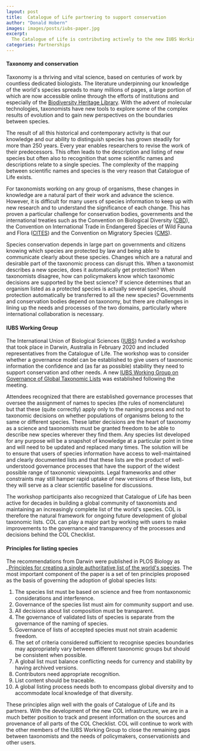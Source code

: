 ```yaml
---
layout: post
title:  Catalogue of Life partnering to support conservation 
author: "Donald Hobern"
images: images/posts/iubs-paper.jpg
excerpt:
  The Catalogue of Life is contributing actively to the new IUBS Working Group on the Governance of Taxonomic Lists
categories: Partnerships
---
```


#### Taxonomy and conservation
Taxonomy is a thriving and vital science, based on centuries of work by countless dedicated biologists. The literature underpinning our knowledge of the world's species spreads to many millions of pages, a large portion of which are now accessible online through the efforts of institutions and especially of the [Biodiversity Heritage Library](https://biodiversitylibrary.org/). With the advent of molecular technologies, taxonomists have new tools to explore some of the complex results of evolution and to gain new perspectives on the boundaries between species.

The result of all this historical and contemporary activity is that our knowledge and our ability to distinguish species has grown steadily for more than 250 years. Every year enables researchers to revise the work of their predecessors. This often leads to the description and listing of new species but often also to recognition that some scientific names and descriptions relate to a single species. The complexity of the mapping between scientific names and species is the very reason that Catalogue of Life exists.

For taxonomists working on any group of organisms, these changes in knowledge are a natural part of their work and advance the science. However, it is difficult for many users of species information to keep up with new research and to understand the significance of each change. This has proven a particular challenge for conservation bodies, governments and the international treaties such as the Convention on Biological Diversity ([CBD](https://cbd.int/)), the Convention on International Trade in Endangered Species of Wild Fauna and Flora ([CITES](https://cites.org/)) and the Convention on Migratory Species ([CMS](https://cms.int)). 

Species conservation depends in large part on governments and citizens knowing which species are protected by law and being able to communicate clearly about these species. Changes which are a natural and desirable part of the taxonomic process can disrupt this. When a taxonomist describes a new species, does it automatically get protection? When taxonomists disagree, how can policymakers know which taxonomic decisions are supported by the best science? If science determines that an organism listed as a protected species is actually several species, should protection automatically be transferred to all the new species? Governments and conservation bodies depend on taxonomy, but there are challenges in lining up the needs and processes of the two domains, particularly where international collaboration is necessary.

#### IUBS Working Group
The International Union of Biological Sciences ([IUBS](http://www.iubs.org/)) funded a workshop that took place in Darwin, Australia in February 2020 and included representatives from the Catalogue of Life. The workshop was to consider whether a governance model can be established to give users of taxonomic information the confidence and (as far as possible) stability they need to support conservation and other needs. A new [IUBS Working Group on Governance of Global Taxonomic Lists](iubs.org/iubs-activities/scientific-programmes/governance-of-global-taxonomic-lists.html) was established following the meeting.

Attendees recognized that there are established governance processes that oversee the assignment of names to species (the rules of nomenclature) but that these (quite correctly) apply only to the naming process and not to taxonomic decisions on whether populations of organisms belong to the same or different species. These latter decisions are the heart of taxonomy as a science and taxonomists must be granted freedom to be able to describe new species wherever they find them. Any species list developed for any purpose will be a snapshot of knowledge at a particular point in time and will need to be updated and replaced many times. The solution will be to ensure that users of species information have access to well-maintained and clearly documented lists and that these lists are the product of well-understood governance processes that have the support of the widest possible range of taxonomic viewpoints. Legal frameworks and other constraints may still hamper rapid uptake of new versions of these lists, but they will serve as a clear scientific baseline for discussions.

The workshop participants also recognized that Catalogue of Life has been active for decades in building a global community of taxonomists and maintaining an increasingly complete list of the world's species. COL is therefore the natural framework for ongoing future development of global taxonomic lists. COL can play a major part by working with users to make improvements to the governance and transparency of the processes and decisions behind the COL Checklist.

#### Principles for listing species
The recommendations from Darwin were published in PLOS Biology as _[Principles for creating a single authoritative list of the world's species](https://doi.org/10.1371/journal.pbio.3000736). The most important component of the paper is a set of ten principles proposed as the basis of governing the adoption of global species lists:

1. The species list must be based on science and free from nontaxonomic considerations and interference.
2. Governance of the species list must aim for community support and use.
3. All decisions about list composition must be transparent.
4. The governance of validated lists of species is separate from the governance of the naming of species.
5. Governance of lists of accepted species must not strain academic freedom.
6. The set of criteria considered sufficient to recognise species boundaries may appropriately vary between different taxonomic groups but should be consistent when possible.
7. A global list must balance conflicting needs for currency and stability by having archived versions.
8. Contributors need appropriate recognition.
9. List content should be traceable.
10. A global listing process needs both to encompass global diversity and to accommodate local knowledge of that diversity.

These principles align well with the goals of Catalogue of Life and its partners. With the development of the new COL infrastructure, we are in a much better position to track and present information on the sources and provenance of all parts of the COL Checklist. COL will continue to work with the other members of the IUBS Working Group to close the remaining gaps between taxonomists and the needs of policymakers, conservationists and other users.
